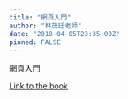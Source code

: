```yaml
---
title: "網頁入門"
author: "林茂廷老師"
date: "2018-04-05T23:35:00Z"
pinned: FALSE
---
```


網頁入門

[Link to the book](https://bookdown.org/tpemartin/webbasic/)
